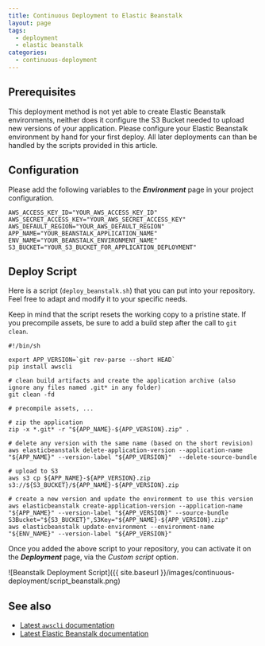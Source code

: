 ```yaml
---
title: Continuous Deployment to Elastic Beanstalk
layout: page
tags:
  - deployment
  - elastic beanstalk
categories:
  - continuous-deployment
---
```

## Prerequisites

This deployment method is not yet able to create Elastic Beanstalk environments, neither does it configure the S3 Bucket needed to upload new versions of your application. Please configure your Elastic Beanstalk environment by hand for your first deploy. All later deployments can than be handled by the scripts provided in this article.

## Configuration

Please add the following variables to the ***Environment*** page in your project configuration.

~~~shell
AWS_ACCESS_KEY_ID="YOUR_AWS_ACCESS_KEY_ID"
AWS_SECRET_ACCESS_KEY="YOUR_AWS_SECRET_ACCESS_KEY"
AWS_DEFAULT_REGION="YOUR_AWS_DEFAULT_REGION"
APP_NAME="YOUR_BEANSTALK_APPLICATION_NAME"
ENV_NAME="YOUR_BEANSTALK_ENVIRONMENT_NAME"
S3_BUCKET="YOUR_S3_BUCKET_FOR_APPLICATION_DEPLOYMENT"
~~~

## Deploy Script

Here is a script (```deploy_beanstalk.sh```) that you can put into your repository. Feel free to adapt and modify it to your specific needs.

Keep in mind that the script resets the working copy to a pristine state. If you precompile assets, be sure to add a build step after the call to ```git clean```.

~~~shell
#!/bin/sh

export APP_VERSION=`git rev-parse --short HEAD`
pip install awscli

# clean build artifacts and create the application archive (also ignore any files named .git* in any folder)
git clean -fd

# precompile assets, ...

# zip the application
zip -x *.git* -r "${APP_NAME}-${APP_VERSION}.zip" .

# delete any version with the same name (based on the short revision)
aws elasticbeanstalk delete-application-version --application-name "${APP_NAME}" --version-label "${APP_VERSION}"  --delete-source-bundle

# upload to S3
aws s3 cp ${APP_NAME}-${APP_VERSION}.zip s3://${S3_BUCKET}/${APP_NAME}-${APP_VERSION}.zip

# create a new version and update the environment to use this version
aws elasticbeanstalk create-application-version --application-name "${APP_NAME}" --version-label "${APP_VERSION}" --source-bundle S3Bucket="${S3_BUCKET}",S3Key="${APP_NAME}-${APP_VERSION}.zip"
aws elasticbeanstalk update-environment --environment-name "${ENV_NAME}" --version-label "${APP_VERSION}"
~~~

Once you added the above script to your repository, you can activate it on the ***Deployment*** page, via the *Custom script* option.

![Beanstalk Deployment Script]({{ site.baseurl }}/images/continuous-deployment/script_beanstalk.png)

## See also

+ [Latest ```awscli``` documentation](http://docs.aws.amazon.com/cli/latest/reference/)
+ [Latest Elastic Beanstalk documentation](http://docs.aws.amazon.com/elasticbeanstalk/latest/dg/Welcome.html)

